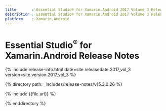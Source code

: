 ```yaml
---
title       : Essential Studio® for Xamarin.Android 2017 Volume 3 Release Notes
description : Essential Studio® for Xamarin.Android 2017 Volume 3 Release Notes
platform    : Xamarin.Android
---
```


# Essential Studio<sup>®</sup> for Xamarin.Android Release Notes

{% include release-info.html date=site.releasedate.2017_vol_3 version=site.version.2017_vol_3 %} 

{% directory path: _includes/release-notes/v15.3.0.26 %}

{% include {{file.url}} %}

{% enddirectory %}